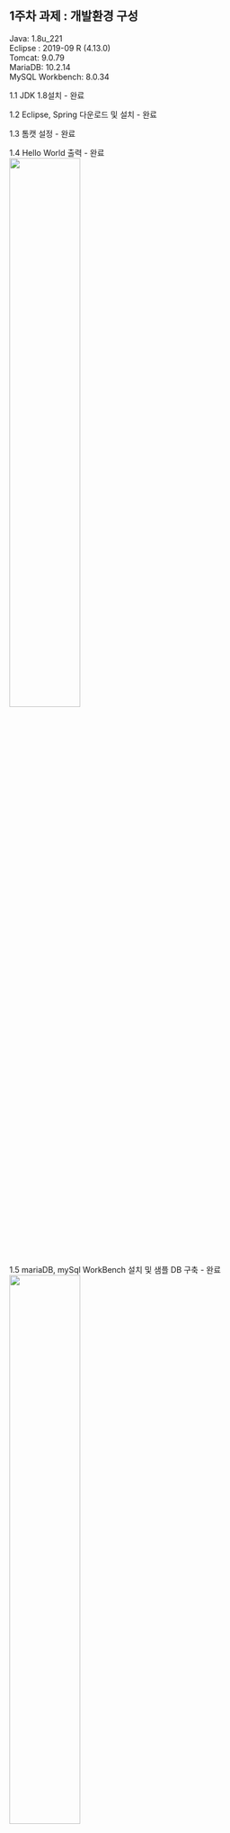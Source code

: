 ## 1주차 과제 : 개발환경 구성

Java: 1.8u_221  
Eclipse : 2019-09 R (4.13.0)  
Tomcat: 9.0.79  
MariaDB: 10.2.14  
MySQL Workbench: 8.0.34  

1.1 JDK 1.8설치 - 완료  


1.2 Eclipse, Spring 다운로드 및 설치 - 완료   


1.3 톰캣 설정 - 완료   


1.4 Hello World 출력 - 완료   
<img src="https://github.com/ahj0111/comento_API/assets/156791481/8abd578f-6bc6-4dc6-93fc-b8fdf28ad241" width="50%" height="50%">  


1.5 mariaDB, mySql WorkBench 설치 및 샘플 DB 구축 - 완료   
<img src="https://github.com/ahj0111/comento_API/assets/156791481/ef6b31c9-7843-466c-8db2-bd9b1f8a37c2" width="50%" height="50%">   


1.6 스프링, Mariadb, MyBatis 연동, 데이터 조회 - 완료   
<img src="https://github.com/ahj0111/comento_API/assets/156791481/bd385464-0110-49a9-b2ee-ab3873f9989e" width="30%" height="30%">    


## 2주차 과제 : 인터페이스 가이드 문서 작성
[SW 활용 현황 API가이드문서.docx](https://github.com/ahj0111/comento_API/files/14051153/SW.API.docx)
## 3주차 과제 : 간단한 Restful API 구현
3.1 스프링부트 개발 환경 셋팅 - 완료  
<img src="https://github.com/ahj0111/comento_API/assets/156791481/4ffb2750-7624-4e34-be7f-8c7bdc311255" width="30%" height="30%">

3.2 통계 API DB, TABLE 생성 - 완료  

<img src="https://github.com/ahj0111/comento_API/assets/156791481/0885c1e2-8116-4366-939c-9fa1283fdc7e" width="35%" height="35%">
<img src="https://github.com/ahj0111/comento_API/assets/156791481/d33be9ec-636b-4a9f-8b66-dc3091d8f69a" width="30%" height="30%">
<img src="https://github.com/ahj0111/comento_API/assets/156791481/c2e1fc89-4e9f-4fb2-97f0-6fc88a96d37c" width="30%" height="30%">

3.3 스프링부트,mybatis,mariadb 연동 - 완료  

<img src="https://github.com/ahj0111/comento_API/assets/156791481/fcd8264e-2834-4b4b-b378-014a47ed0a53">   

## 4주차 과제 : API구축   
4.1 SQL   
<img src="https://github.com/ahj0111/comento_API/assets/156791481/4febdf80-8542-4f40-b08f-32926b79a2c3" width="30%" height="30%">   
4.2 결과   
1) 월별 접속자 수   
<img src="https://github.com/ahj0111/comento_API/assets/156791481/19706d49-87d6-446e-920a-014783fe9be1" width="30%" height="30%">  

2) 일자별 접속자 수   
<img src="https://github.com/ahj0111/comento_API/assets/156791481/f028c216-ffed-4e0e-81fb-5bffe50f1570" width="30%" height="30%">  

3) 평균 하루 로그인 수   

4) 휴일을 제외한 로그인 수   

5) 부서별 월별 로그인 수   
<img src="https://github.com/ahj0111/comento_API/assets/156791481/cbba3218-38a4-4a40-81f9-5ad25ff90889" width="30%" height="30%">  
